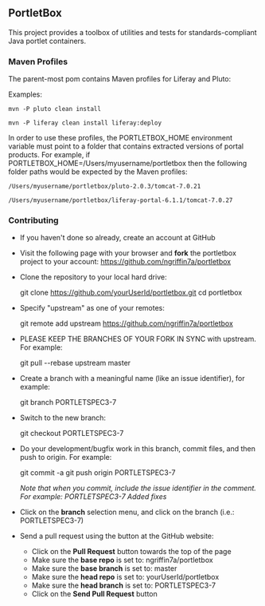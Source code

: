 ## PortletBox

This project provides a toolbox of utilities and tests for standards-compliant Java portlet containers.

### Maven Profiles

The parent-most pom contains Maven profiles for Liferay and Pluto:

Examples:

	mvn -P pluto clean install

	mvn -P liferay clean install liferay:deploy

In order to use these profiles, the PORTLETBOX_HOME environment variable must point to a folder that contains extracted versions of portal products. For example, if PORTLETBOX_HOME=/Users/myusername/portletbox then the following folder paths would be expected by the Maven profiles:

	/Users/myusername/portletbox/pluto-2.0.3/tomcat-7.0.21

	/Users/myusername/portletbox/liferay-portal-6.1.1/tomcat-7.0.27

### Contributing

* If you haven't done so already, create an account at GitHub

* Visit the following page with your browser and **fork** the portletbox project to your account:
  https://github.com/ngriffin7a/portletbox

* Clone the repository to your local hard drive:

	git clone https://github.com/yourUserId/portletbox.git 
	cd portletbox

* Specify "upstream" as one of your remotes:

	git remote add upstream https://github.com/ngriffin7a/portletbox

* PLEASE KEEP THE BRANCHES OF YOUR FORK IN SYNC with upstream. For example:

	git pull --rebase upstream master

* Create a branch with a meaningful name (like an issue identifier), for example:

	git branch PORTLETSPEC3-7

* Switch to the new branch:

	git checkout PORTLETSPEC3-7

* Do your development/bugfix work in this branch, commit files, and then push to origin. For example:

	git commit -a
	git push origin PORTLETSPEC3-7

  _Note that when you commit, include the issue identifier in the comment. For example: PORTLETSPEC3-7 Added fixes_

* Click on the **branch** selection menu, and click on the branch (i.e.: PORTLETSPEC3-7)

* Send a pull request using the button at the GitHub website:
	* Click on the **Pull Request** button towards the top of the page
	* Make sure the **base repo** is set to: ngriffin7a/portletbox
	* Make sure the **base branch** is set to: master
	* Make sure the **head repo** is set to: yourUserId/portletbox
	* Make sure the **head branch** is set to: PORTLETSPEC3-7
	* Click on the **Send Pull Request** button
